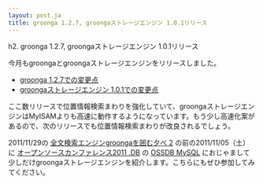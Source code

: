 ```yaml
---
layout: post.ja
title: groonga 1.2.7, groongaストレージエンジン 1.0.1リリース
---
```

h2. groonga 1.2.7, groongaストレージエンジン 1.0.1リリース

今月もgroongaとgroongaストレージエンジンをリリースしました。

* [groonga
1.2.7での変更点](http://groonga.org/ja/docs/news.html#release-1-2-7)
 * [groongaストレージエンジン
1.0.1での変更点](http://mroonga.org/ja/docs/news.html#release-1-0-1)

ここ数リリースで位置情報検索まわりを強化していて、groongaストレージエンジンはMyISAMよりも高速に動作するようになっています。もう少し高速化案があるので、次のリリースでも位置情報検索まわりが改良されるでしょう。

2011/11/29の [全文検索エンジンgroongaを囲む夕べ
2](atnd.org/events/20446) の前の2011/11/05（土）に
[オープンソースカンファレンス2011 .DB](http://www.ospn.jp/osc2011.db/)
の [OSSDB
MySQL](http://www.ospn.jp/osc2011.db/modules/eguide/event.php?eid=15)
におじゃまして少しだけgroongaストレージエンジンを紹介します。こちらにもぜひ参加してみてください。
